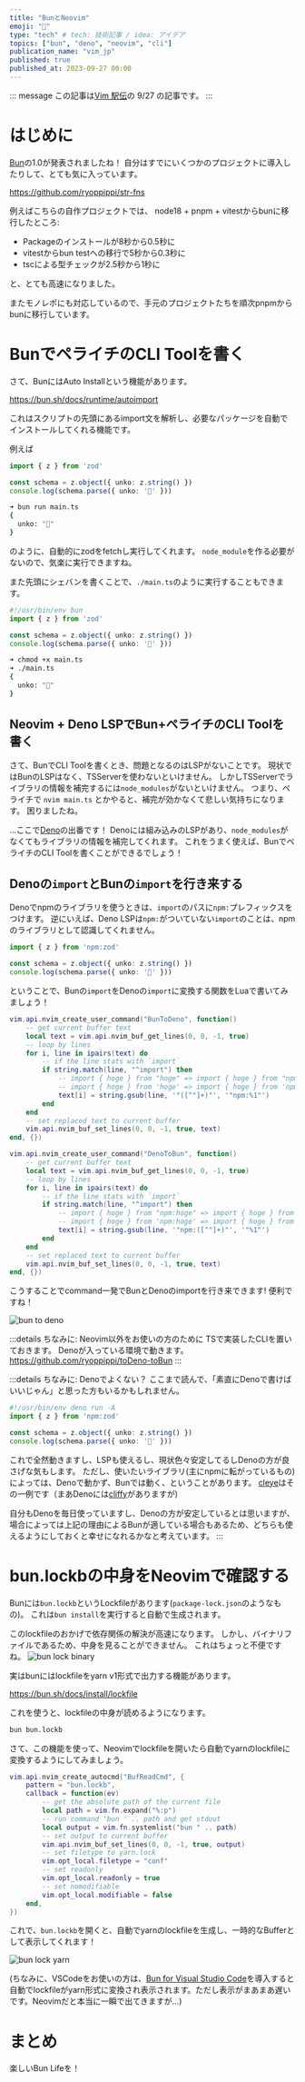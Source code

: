 ```yaml
---
title: "BunとNeovim"
emoji: "🥟"
type: "tech" # tech: 技術記事 / idea: アイデア
topics: ["bun", "deno", "neovim", "cli"]
publication_name: "vim_jp"
published: true
published_at: 2023-09-27 00:00
---
```



::: message
この記事は[Vim 駅伝](https://vim-jp.org/ekiden/)の 9/27 の記事です。
:::

# はじめに
[Bun](https://bun.sh/)の1.0が発表されましたね！
自分はすでにいくつかのプロジェクトに導入したりして、とても気に入っています。

https://github.com/ryoppippi/str-fns

例えばこちらの自作プロジェクトでは、 node18 + pnpm + vitestからbunに移行したところ:

- Packageのインストールが8秒から0.5秒に
- vitestからbun testへの移行で5秒から0.3秒に
- tscによる型チェックが2.5秒から1秒に

と、とても高速になりました。

またモノレポにも対応しているので、手元のプロジェクトたちを順次pnpmからbunに移行しています。

# BunでペライチのCLI Toolを書く
さて、BunにはAuto Installという機能があります。

https://bun.sh/docs/runtime/autoimport

これはスクリプトの先頭にあるimport文を解析し、必要なパッケージを自動でインストールしてくれる機能です。

例えば

```ts:main.ts
import { z } from 'zod'

const schema = z.object({ unko: z.string() })
console.log(schema.parse({ unko: '💩' }))
```
```sh
➜ bun run main.ts
{
  unko: "💩"
}
```
のように、自動的にzodをfetchし実行してくれます。
`node_module`を作る必要がないので、気楽に実行できますね。

また先頭にシェバンを書くことで、`./main.ts`のように実行することもできます。

```ts:main.ts
#!/usr/bin/env bun
import { z } from 'zod'

const schema = z.object({ unko: z.string() })
console.log(schema.parse({ unko: '💩' }))
```
```sh
➜ chmod +x main.ts
➜ ./main.ts
{
  unko: "💩"
}
```

## Neovim + Deno LSPでBun+ペライチのCLI Toolを書く

さて、BunでCLI Toolを書くとき、問題となるのはLSPがないことです。
現状ではBunのLSPはなく、TSServerを使わないといけません。
しかしTSServerでライブラリの情報を補完するには`node_modules`がないといけません。
つまり、ペライチで `nvim main.ts` とかやると、補完が効かなくて悲しい気持ちになります。
困りましたね。

...ここで[Deno](https://deno.com)の出番です！
Denoには組み込みのLSPがあり、`node_modules`がなくてもライブラリの情報を補完してくれます。
これをうまく使えば、BunでペライチのCLI Toolを書くことができるでしょう！

## Denoの`import`とBunの`import`を行き来する

Denoでnpmのライブラリを使うときは、`import`のパスに`npm:`プレフィックスをつけます。
逆にいえば、Deno LSPは`npm:`がついていない`import`のことは、npmのライブラリとして認識してくれません。
```sh:example.ts
import { z } from 'npm:zod'

const schema = z.object({ unko: z.string() })
console.log(schema.parse({ unko: '💩' }))
```
ということで、Bunの`import`をDenoの`import`に変換する関数をLuaで書いてみましょう！

```lua
vim.api.nvim_create_user_command("BunToDeno", function()
    -- get current buffer text
    local text = vim.api.nvim_buf_get_lines(0, 0, -1, true)
    -- loop by lines
    for i, line in ipairs(text) do
        -- if the line stats with `import`
        if string.match(line, "^import") then
            -- import { hoge } from "hoge" => import { hoge } from "npm:hoge"
            -- import { hoge } from 'hoge' => import { hoge } from 'npm:hoge'
            text[i] = string.gsub(line, '"([^"]+)"', '"npm:%1"')
        end
    end
    -- set replaced text to current buffer
    vim.api.nvim_buf_set_lines(0, 0, -1, true, text)
end, {})

vim.api.nvim_create_user_command("DenoToBun", function()
    -- get current buffer text
    local text = vim.api.nvim_buf_get_lines(0, 0, -1, true)
    -- loop by lines
    for i, line in ipairs(text) do
        -- if the line stats with `import`
        if string.match(line, "^import") then
            -- import { hoge } from "npm:hoge" => import { hoge } from "hoge"
            -- import { hoge } from 'npm:hoge' => import { hoge } from 'hoge'
            text[i] = string.gsub(line, '"npm:([^"]+)"', '"%1"')
        end
    end
    -- set replaced text to current buffer
    vim.api.nvim_buf_set_lines(0, 0, -1, true, text)
end, {})
```
こうすることでcommand一発でBunとDenoのimportを行き来できます!
便利ですね！

![bun to deno](/images/c097917f163431/2.gif)

:::details ちなみに: Neovim以外をお使いの方のために
TSで実装したCLIを置いておきます。
Denoが入っている環境で動きます。
https://github.com/ryoppippi/toDeno-toBun
:::

:::details ちなみに: Denoでよくない？
ここまで読んで、「素直にDenoで書けばいいじゃん」と思った方もいるかもしれません。
```ts:example.ts
#!/usr/bin/env deno run -A
import { z } from 'npm:zod'

const schema = z.object({ unko: z.string() })
console.log(schema.parse({ unko: '💩' }))
```
これで全然動きますし、LSPも使えるし、現状色々安定してるしDenoの方が良さげな気もします。
ただし、使いたいライブラリ(主にnpmに転がっているもの)によっては、Denoで動かず、Bunでは動く、ということがあります。
[cleye](https://github.com/privatenumber/cleye)はその一例です（まあDenoには[cliffy](https://deno.land/x/cliffy@v1.0.0-rc.3)がありますが)

自分もDenoを毎日使っていますし、Denoの方が安定しているとは思いますが、場合によっては上記の理由によるBunが適している場合もあるため、どちらも使えるようにしておくと幸せになれるかなと考えています。
:::

# bun.lockbの中身をNeovimで確認する
Bunには`bun.lockb`というLockfileがあります(`package-lock.json`のようなもの)。
これは`bun install`を実行すると自動で生成されます。

このlockfileのおかげで依存関係の解決が高速になります。
しかし、バイナリファイルであるため、中身を見ることができません。
これはちょっと不便ですね。
![bun lock binary](/images/c097917f163431/0.png)

実はbunにはlockfileをyarn v1形式で出力する機能があります。

https://bun.sh/docs/install/lockfile

これを使うと、lockfileの中身が読めるようになります。

```sh
bun bun.lockb
```

さて、この機能を使って、Neovimでlockfileを開いたら自動でyarnのlockfileに変換するようにしてみましょう。

```lua
vim.api.nvim_create_autocmd("BufReadCmd", {
    pattern = "bun.lockb",
    callback = function(ev)
        -- get the absolute path of the current file
        local path = vim.fn.expand("%:p")
        -- run command 'bun ' .. path and get stdout
        local output = vim.fn.systemlist("bun " .. path)
        -- set output to current buffer
        vim.api.nvim_buf_set_lines(0, 0, -1, true, output)
        -- set filetype to yarn.lock
        vim.opt_local.filetype = "conf"
        -- set readonly
        vim.opt_local.readonly = true
        -- set nomodifiable
        vim.opt_local.modifiable = false
    end,
})
```
これで、`bun.lockb`を開くと、自動でyarnのlockfileを生成し、一時的なBufferとして表示してくれます！

![bun lock yarn](/images/c097917f163431/1.gif)

(ちなみに、VSCodeをお使いの方は、[Bun for Visual Studio Code](https://marketplace.visualstudio.com/items?itemName=oven.bun-vscode)を導入すると自動でlockfileがyarn形式に変換され表示されます。ただし表示がまあまあ遅いです。Neovimだと本当に一瞬で出てきますが...)

# まとめ
楽しいBun Lifeを！
